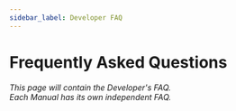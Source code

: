 ```yaml
---
sidebar_label: Developer FAQ
---
```

# Frequently Asked Questions
_This page will contain the Developer's FAQ._  
_Each Manual has its own independent FAQ._
